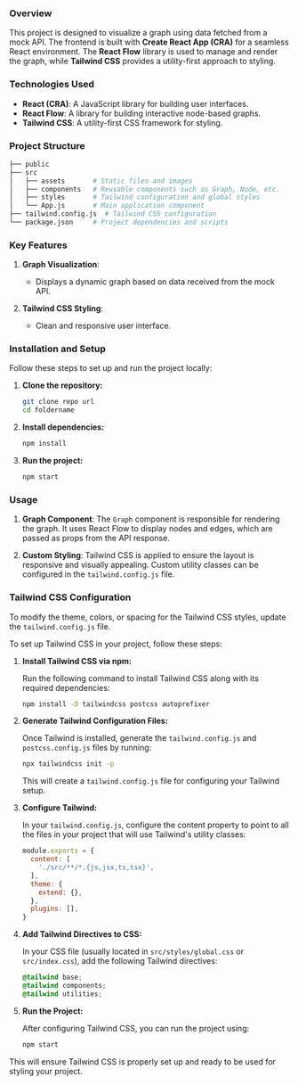 
### Overview
This project is designed to visualize a graph using data fetched from a mock API. The frontend is built with **Create React App (CRA)** for a seamless React environment. The **React Flow** library is used to manage and render the graph, while **Tailwind CSS** provides a utility-first approach to styling.

### Technologies Used
- **React (CRA)**: A JavaScript library for building user interfaces.
- **React Flow**: A library for building interactive node-based graphs.
- **Tailwind CSS**: A utility-first CSS framework for styling.

### Project Structure
```bash
├── public
├── src
│   ├── assets       # Static files and images
│   ├── components   # Reusable components such as Graph, Node, etc.
│   ├── styles       # Tailwind configuration and global styles
│   └── App.js       # Main application component
├── tailwind.config.js  # Tailwind CSS configuration
└── package.json     # Project dependencies and scripts
```

### Key Features
1. **Graph Visualization**:
   - Displays a dynamic graph based on data received from the mock API.

2. **Tailwind CSS Styling**:
   - Clean and responsive user interface.

### Installation and Setup
Follow these steps to set up and run the project locally:

1. **Clone the repository:**
   ```bash
   git clone repo url
   cd foldername
   ```

2. **Install dependencies:**
   ```bash
   npm install
   ```

3. **Run the project:**
   ```bash
   npm start
   ```

### Usage
1. **Graph Component**:
   The `Graph` component is responsible for rendering the graph. It uses React Flow to display nodes and edges, which are passed as props from the API response.

2. **Custom Styling**:
   Tailwind CSS is applied to ensure the layout is responsive and visually appealing. Custom utility classes can be configured in the `tailwind.config.js` file.

### Tailwind CSS Configuration
To modify the theme, colors, or spacing for the Tailwind CSS styles, update the `tailwind.config.js` file.

To set up Tailwind CSS in your project, follow these steps:

1. **Install Tailwind CSS via npm:**

   Run the following command to install Tailwind CSS along with its required dependencies:
   ```bash
   npm install -D tailwindcss postcss autoprefixer
   ```

2. **Generate Tailwind Configuration Files:**

   Once Tailwind is installed, generate the `tailwind.config.js` and `postcss.config.js` files by running:
   ```bash
   npx tailwindcss init -p
   ```

   This will create a `tailwind.config.js` file for configuring your Tailwind setup.

3. **Configure Tailwind:**

   In your `tailwind.config.js`, configure the content property to point to all the files in your project that will use Tailwind's utility classes:
   ```js
   module.exports = {
     content: [
       './src/**/*.{js,jsx,ts,tsx}',
     ],
     theme: {
       extend: {},
     },
     plugins: [],
   }
   ```

4. **Add Tailwind Directives to CSS:**

   In your CSS file (usually located in `src/styles/global.css` or `src/index.css`), add the following Tailwind directives:
   ```css
   @tailwind base;
   @tailwind components;
   @tailwind utilities;
   ```

5. **Run the Project:**

   After configuring Tailwind CSS, you can run the project using:
   ```bash
   npm start
   ```

This will ensure Tailwind CSS is properly set up and ready to be used for styling your project.

